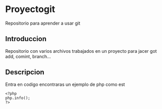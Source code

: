 # Proyectogit
Repositorio para aprender a usar git

## Introduccion
Repositorio con varios archivos trabajados en un proyecto para jacer got add, comint, branch...

## Descripcion
Entra en codigo encontraras un ejemplo de php como est

```
<?php
php.info();
?>
```
